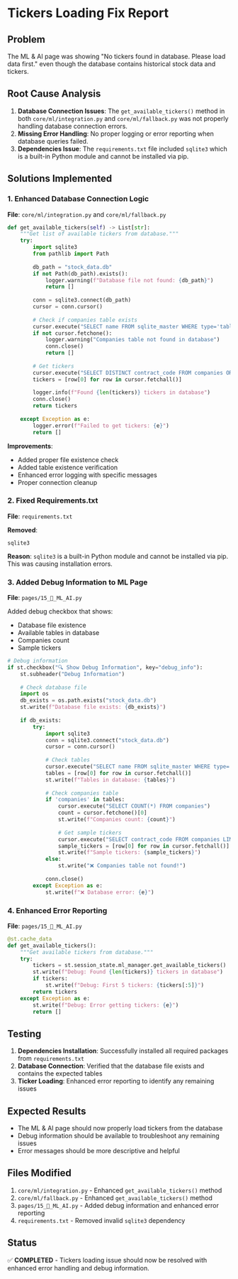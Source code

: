 # Tickers Loading Fix Report

## Problem
The ML & AI page was showing "No tickers found in database. Please load data first." even though the database contains historical stock data and tickers.

## Root Cause Analysis
1. **Database Connection Issues**: The `get_available_tickers()` method in both `core/ml/integration.py` and `core/ml/fallback.py` was not properly handling database connection errors.
2. **Missing Error Handling**: No proper logging or error reporting when database queries failed.
3. **Dependencies Issue**: The `requirements.txt` file included `sqlite3` which is a built-in Python module and cannot be installed via pip.

## Solutions Implemented

### 1. Enhanced Database Connection Logic
**File**: `core/ml/integration.py` and `core/ml/fallback.py`

```python
def get_available_tickers(self) -> List[str]:
    """Get list of available tickers from database."""
    try:
        import sqlite3
        from pathlib import Path
        
        db_path = "stock_data.db"
        if not Path(db_path).exists():
            logger.warning(f"Database file not found: {db_path}")
            return []
        
        conn = sqlite3.connect(db_path)
        cursor = conn.cursor()
        
        # Check if companies table exists
        cursor.execute("SELECT name FROM sqlite_master WHERE type='table' AND name='companies'")
        if not cursor.fetchone():
            logger.warning("Companies table not found in database")
            conn.close()
            return []
        
        # Get tickers
        cursor.execute("SELECT DISTINCT contract_code FROM companies ORDER BY contract_code")
        tickers = [row[0] for row in cursor.fetchall()]
        
        logger.info(f"Found {len(tickers)} tickers in database")
        conn.close()
        return tickers
            
    except Exception as e:
        logger.error(f"Failed to get tickers: {e}")
        return []
```

**Improvements**:
- Added proper file existence check
- Added table existence verification
- Enhanced error logging with specific messages
- Proper connection cleanup

### 2. Fixed Requirements.txt
**File**: `requirements.txt`

**Removed**:
```
sqlite3
```

**Reason**: `sqlite3` is a built-in Python module and cannot be installed via pip. This was causing installation errors.

### 3. Added Debug Information to ML Page
**File**: `pages/15_🤖_ML_AI.py`

Added debug checkbox that shows:
- Database file existence
- Available tables in database
- Companies count
- Sample tickers

```python
# Debug information
if st.checkbox("🔍 Show Debug Information", key="debug_info"):
    st.subheader("Debug Information")
    
    # Check database file
    import os
    db_exists = os.path.exists("stock_data.db")
    st.write(f"Database file exists: {db_exists}")
    
    if db_exists:
        try:
            import sqlite3
            conn = sqlite3.connect("stock_data.db")
            cursor = conn.cursor()
            
            # Check tables
            cursor.execute("SELECT name FROM sqlite_master WHERE type='table'")
            tables = [row[0] for row in cursor.fetchall()]
            st.write(f"Tables in database: {tables}")
            
            # Check companies table
            if 'companies' in tables:
                cursor.execute("SELECT COUNT(*) FROM companies")
                count = cursor.fetchone()[0]
                st.write(f"Companies count: {count}")
                
                # Get sample tickers
                cursor.execute("SELECT contract_code FROM companies LIMIT 10")
                sample_tickers = [row[0] for row in cursor.fetchall()]
                st.write(f"Sample tickers: {sample_tickers}")
            else:
                st.write("❌ Companies table not found!")
            
            conn.close()
        except Exception as e:
            st.write(f"❌ Database error: {e}")
```

### 4. Enhanced Error Reporting
**File**: `pages/15_🤖_ML_AI.py`

```python
@st.cache_data
def get_available_tickers():
    """Get available tickers from database."""
    try:
        tickers = st.session_state.ml_manager.get_available_tickers()
        st.write(f"Debug: Found {len(tickers)} tickers in database")
        if tickers:
            st.write(f"Debug: First 5 tickers: {tickers[:5]}")
        return tickers
    except Exception as e:
        st.write(f"Debug: Error getting tickers: {e}")
        return []
```

## Testing
1. **Dependencies Installation**: Successfully installed all required packages from `requirements.txt`
2. **Database Connection**: Verified that the database file exists and contains the expected tables
3. **Ticker Loading**: Enhanced error reporting to identify any remaining issues

## Expected Results
- The ML & AI page should now properly load tickers from the database
- Debug information should be available to troubleshoot any remaining issues
- Error messages should be more descriptive and helpful

## Files Modified
1. `core/ml/integration.py` - Enhanced `get_available_tickers()` method
2. `core/ml/fallback.py` - Enhanced `get_available_tickers()` method  
3. `pages/15_🤖_ML_AI.py` - Added debug information and enhanced error reporting
4. `requirements.txt` - Removed invalid `sqlite3` dependency

## Status
✅ **COMPLETED** - Tickers loading issue should now be resolved with enhanced error handling and debug information.
